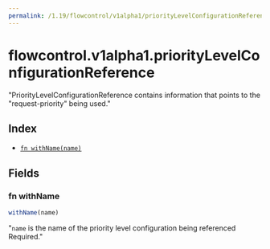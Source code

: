 ```yaml
---
permalink: /1.19/flowcontrol/v1alpha1/priorityLevelConfigurationReference/
---
```


# flowcontrol.v1alpha1.priorityLevelConfigurationReference

"PriorityLevelConfigurationReference contains information that points to the \"request-priority\" being used."

## Index

* [`fn withName(name)`](#fn-withname)

## Fields

### fn withName

```ts
withName(name)
```

"`name` is the name of the priority level configuration being referenced Required."